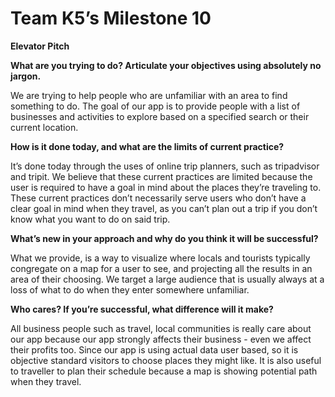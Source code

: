 # Team K5’s Milestone 10

**Elevator Pitch**


**What are you trying to do? Articulate your objectives using absolutely no jargon.**

We are trying to help people who are unfamiliar with an area to find something to do. The goal of our app is to provide people with a list of businesses and activities to explore based on a specified search or their current location. 

**How is it done today, and what are the limits of current practice?**

It’s done today through the uses of online trip planners, such as tripadvisor and tripit.  We believe that these current practices are limited because the user is required to have a goal in mind about the places they’re traveling to. These current practices don’t necessarily serve users who don’t have a clear goal in mind when they travel, as you can’t plan out a trip if you don’t know what you want to do on said trip. 

**What’s new in your approach and why do you think it will be successful?**

What we provide, is a way to visualize where locals and tourists typically congregate on a map for a user to see, and projecting all the results in an area of their choosing.  We target a large audience that is usually always at a  loss of what to do when they enter somewhere unfamiliar.


**Who cares? If you’re successful, what difference will it make?**

All business people such as travel, local communities is really care about our app because our app strongly affects their business - even we affect their profits too. Since our app is using actual data user based, so it is objective standard visitors to choose places they might like. It is also useful to traveller to plan their schedule because a map is showing potential path when they travel.


